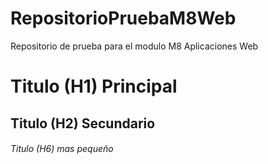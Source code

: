 # RepositorioPruebaM8Web

Repositorio de prueba para el modulo M8 Aplicaciones Web

# Titulo (H1) Principal

## Titulo (H2) Secundario

###### Titulo (H6) mas pequeño

